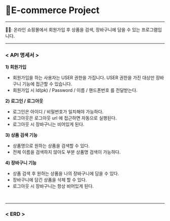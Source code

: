 # 🛒E-commerce Project <br>

--- 
👩‍💻:  온라인 쇼핑몰에서 회원가입 후 상품을 검색, 장바구니에 담을 수 있는 프로그램입니다.

---

### < API 명세서 > <br>

**1) 회원가입** <br>

- 회원가입을 하는 사용자는 USER 권한을 가집니다. USER 권한을 가진 대상만 장바구니 기능에 접근할 수 있습니다.
- 회원가입 시 Id(pk) / Password / 이름 / 핸드폰번호 를 전달받는다.


**2) 로그인 / 로그아웃** <br>

- 로그인은 아이디 / 비밀번호가 일치해야 가능하다.
- 로그아웃은 로그아웃 url 에 접근하면 자동으로 실행된다.
- 로그아웃 시 장바구니는 비어있게 된다.


**3) 상품 검색 기능** <br>

- 상품명으로 원하는 상품을 검색할 수 있다. 
- 전체 이름을 검색하지 않아도 부분 상품명 검색이 가능하다.


**4) 장바구니 기능** <br>

- 상품 검색 후 원하는 상품을 나의 장바구니에 담을 수 있다.
- 장바구니에 담긴 상품을 삭제 할 수 있다.
- 로그아웃 시 장바구니는 항상 비어있게 된다.

 <br>

---

### < ERD > <br>





